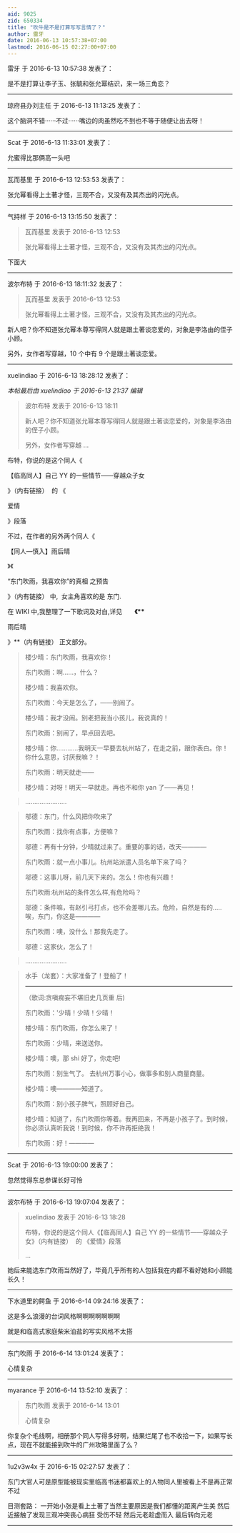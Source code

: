 ```yaml
---
aid: 9025
zid: 650334
title: "吹牛是不是打算写写言情了？"
author: 雷牙
date: 2016-06-13 10:57:38+07:00
lastmod: 2016-06-15 02:27:00+07:00
---
```


雷牙 于 2016-6-13 10:57:38 发表了：

是不是打算让李子玉、张毓和张允幂结识，来一场三角恋？

---

琼府县办刘主任 于 2016-6-13 11:13:25 发表了：

这个脑洞不错······不过······嘴边的肉虽然吃不到也不等于随便让出去呀！

---

Scat 于 2016-6-13 11:33:01 发表了：

允蜜得比那俩高一头吧

---

瓦而基里 于 2016-6-13 12:53:53 发表了：

张允幂看得上土著才怪，三观不合，又没有及其杰出的闪光点。

---

气持样 于 2016-6-13 13:15:50 发表了：

> 瓦而基里 发表于 2016-6-13 12:53
>
> 张允幂看得上土著才怪，三观不合，又没有及其杰出的闪光点。

下面大

---

波尔布特 于 2016-6-13 18:11:32 发表了：

> 瓦而基里 发表于 2016-6-13 12:53
>
> 张允幂看得上土著才怪，三观不合，又没有及其杰出的闪光点。

新人吧？你不知道张允幂本尊写得同人就是跟土著谈恋爱的，对象是李洛由的侄子小顾。

另外，女作者写穿越，10 个中有 9 个是跟土著谈恋爱。

---

xuelindiao 于 2016-6-13 18:28:12 发表了：

_本帖最后由 xuelindiao 于 2016-6-13 21:37 编辑_

> 波尔布特 发表于 2016-6-13 18:11
>
> 新人吧？你不知道张允幂本尊写得同人就是跟土著谈恋爱的，对象是李洛由的侄子小顾。
>
> 另外，女作者写穿越 ...

布特，你说的是这个同人《

【临高同人】自己 YY 的一些情节——穿越众子女

》（内有链接）&nbsp;&nbsp;的 《

爱情

》段落

不过，在作者的另外两个同人《

【同人—慎入】雨后晴

》《

“东门吹雨，我喜欢你”的真相 之预告

》（内有链接） 中,&nbsp;&nbsp;女主角喜欢的是 东门.

在 WIKI 中,我整理了一下歌词及对白,详见　　**《\*\***

雨后晴

》\*\*（内有链接） 正文部分。

> 楼少晴：东门吹雨，我喜欢你！
>
> 东门吹雨：啊……，什么？
>
> 楼少晴：我喜欢你。
>
> 东门吹雨：今天是怎么了，——别闹了。
>
> 楼少晴：我才没闹。别老把我当小孩儿，我说真的！
>
> 东门吹雨：别闹了，早点回去吧。
>
> 楼少晴：你…………我明天一早要去杭州站了，在走之前，跟你表白。你！你什么意思，讨厌我嘛？！
>
> 东门吹雨：明天就走——
>
> 楼少晴：对呀！明天一早就走。再也不和你 yan 了——再见！

> .......................

> 邬德：东门，什么风把你吹来了
>
> 东门吹雨：找你有点事，方便嘛？
>
> 邬德：再有十分钟，少晴就过来了。重要的事的话，改天————
>
> 东门吹雨：就一点小事儿。杭州站派遣人员名单下来了吗？
>
> 邬德：这事儿呀，前几天下来的。怎么！你也有兴趣！
>
> 东门吹雨:杭州站的条件怎么样,有危险吗？
>
> 邬德：条件嘛，有赵引弓打点，也不会差哪儿去。危险，自然是有的.....唉，东门，你这是————
>
> 东门吹雨：噢，没什么！那我先走了。
>
> 邬德：这家伙，怎么了！

> .......................

> 水手（龙套）：大家准备了！登船了！
>
> ---
>
> （歌词:贪嗔痴妄不堪旧史几页重 后)
>
> 东门吹雨：'少晴！少晴！少晴！
>
> 楼少晴：东门吹雨，你怎么来了！
>
> 东门吹雨：少晴，来送送你。
>
> 楼少晴：噢，那 shi 好了，你走吧!
>
> 东门吹雨：别生气了。 去杭州万事小心，做事多和别人商量商量。
>
> 楼少晴：噢————知道了。
>
> 东门吹雨：别小孩子脾气，照顾好自己。
>
> 楼少晴：知道了，东门吹雨你等着。我再回来，不再是小孩子了。到时候，你必须认真听我说！到时候，你不许再拒绝我！
>
> 东门吹雨：好！————

---

Scat 于 2016-6-13 19:00:00 发表了：

忽然觉得东总参谋长好可怜

---

波尔布特 于 2016-6-13 19:07:04 发表了：

> xuelindiao 发表于 2016-6-13 18:28
>
> 布特，你说的是这个同人《【临高同人】自己 YY 的一些情节——穿越众子女》（内有链接）&nbsp;&nbsp;的 《爱情》段落
>
> ...

她后来能选东门吹雨当然好了，毕竟几乎所有的人包括我在内都不看好她和小顾能长久！

---

下水道里的鳄鱼 于 2016-6-14 09:24:16 发表了：

这是多么浪漫的台词风格啊啊啊啊啊啊啊

就是和临高式家庭柴米油盐的写实风格不太搭

---

东门吹雨 于 2016-6-14 13:01:24 发表了：

心情复杂

---

myarance 于 2016-6-14 13:52:10 发表了：

> 东门吹雨 发表于 2016-6-14 13:01
>
> 心情复杂

你复杂个毛线啊，相册那个同人写得多好啊，结果烂尾了也不收拾一下，如果写长点，现在不就能接到吹牛的广州攻略里面了么？

---

1u2v3w4x 于 2016-6-15 02:27:57 发表了：

东门大官人可是原型能被现实里临高书迷都喜欢上的人物同人里被看上不是再正常不过

目测套路： 一开始小张是看上土著了当然主要原因是我们都懂的距离产生美 然后近接触了发现三观冲突丧心病狂 受伤不轻 然后元老趁虚而入 最后转向元老

---
